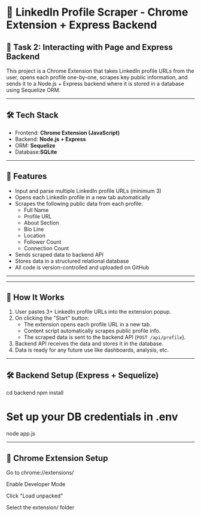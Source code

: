 # 🔗 LinkedIn Profile Scraper - Chrome Extension + Express Backend

## 📌 Task 2: Interacting with Page and Express Backend

This project is a Chrome Extension that takes LinkedIn profile URLs from the user, opens each profile one-by-one, scrapes key public information, and sends it to a Node.js + Express backend where it is stored in a database using Sequelize ORM.

---

## 🛠️ Tech Stack

- Frontend: **Chrome Extension (JavaScript)**
- Backend: **Node.js + Express**
- ORM: **Sequelize**
- Database:**SQLite**

---

## 🚀 Features

- Input and parse multiple LinkedIn profile URLs (minimum 3)
- Opens each LinkedIn profile in a new tab automatically
- Scrapes the following public data from each profile:
  - Full Name
  - Profile URL
  - About Section
  - Bio Line
  - Location
  - Follower Count
  - Connection Count
- Sends scraped data to backend API
- Stores data in a structured relational database
- All code is version-controlled and uploaded on GitHub

---


---

## 🧪 How It Works

1. User pastes 3+ LinkedIn profile URLs into the extension popup.
2. On clicking the "Start" button:
   - The extension opens each profile URL in a new tab.
   - Content script automatically scrapes public profile info.
   - The scraped data is sent to the backend API (`POST /api/profile`).
3. Backend API receives the data and stores it in the database.
4. Data is ready for any future use like dashboards, analysis, etc.

---

## 🛠️ Backend Setup (Express + Sequelize)


cd backend
npm install
# Set up your DB credentials in .env
node app.js

 -----


## 🧩 Chrome Extension Setup

Go to chrome://extensions/

Enable Developer Mode

Click "Load unpacked"

Select the extension/ folder